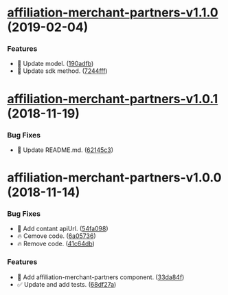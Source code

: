 # [affiliation-merchant-partners-v1.1.0](https://github.com/stone-payments/affiliation-web-components/compare/affiliation-merchant-partners-v1.0.1...affiliation-merchant-partners-v1.1.0) (2019-02-04)


### Features

* :construction: Update model. ([190adfb](https://github.com/stone-payments/affiliation-web-components/commit/190adfb))
* :rotating_light: Update sdk method. ([7244fff](https://github.com/stone-payments/affiliation-web-components/commit/7244fff))

# [affiliation-merchant-partners-v1.0.1](https://github.com/stone-payments/affiliation-web-components/compare/affiliation-merchant-partners-v1.0.0...affiliation-merchant-partners-v1.0.1) (2018-11-19)


### Bug Fixes

* :memo: Update README.md. ([62145c3](https://github.com/stone-payments/affiliation-web-components/commit/62145c3))

# affiliation-merchant-partners-v1.0.0 (2018-11-14)


### Bug Fixes

* :construction: Add contant apiUrl. ([54fa098](https://github.com/stone-payments/affiliation-web-components/commit/54fa098))
* :fire: Cemove code. ([6a05736](https://github.com/stone-payments/affiliation-web-components/commit/6a05736))
* :fire: Remove code. ([41c64db](https://github.com/stone-payments/affiliation-web-components/commit/41c64db))


### Features

* :construction: Add affiliation-merchant-partners component. ([33da84f](https://github.com/stone-payments/affiliation-web-components/commit/33da84f))
* :white_check_mark: Update and add tests. ([68df27a](https://github.com/stone-payments/affiliation-web-components/commit/68df27a))
